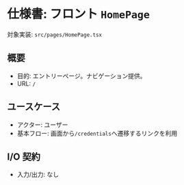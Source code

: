 # 仕様書: フロント `HomePage`

対象実装: `src/pages/HomePage.tsx`

## 概要

- 目的: エントリーページ。ナビゲーション提供。
- URL: `/`

## ユースケース

- アクター: ユーザー
- 基本フロー: 画面から`/credentials`へ遷移するリンクを利用

## I/O 契約

- 入力/出力: なし
